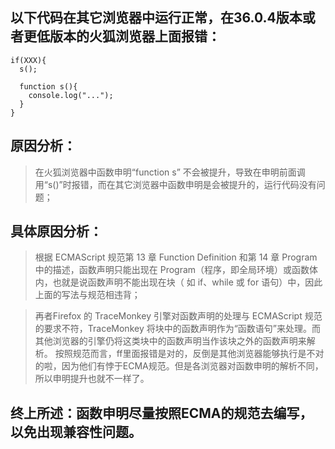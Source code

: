 ## 以下代码在其它浏览器中运行正常，在36.0.4版本或者更低版本的火狐浏览器上面报错：

```
if(XXX){
  s();
  
  function s(){
    console.log("...");
  }
}
```

## 原因分析：
> 在火狐浏览器中函数申明“function s” 不会被提升，导致在申明前面调用“s()”时报错，而在其它浏览器中函数申明是会被提升的，运行代码没有问题；

## 具体原因分析：
> 根据 ECMAScript 规范第 13 章 Function Definition 和第 14 章 Program 中的描述，函数声明只能出现在 Program（程序，即全局环境）或函数体内，也就是说函数声明不能出现在块（ 如 if、while 或 for 语句）中，因此上面的写法与规范相违背；

> 再者Firefox 的 TraceMonkey 引擎对函数声明的处理与 ECMAScript 规范的要求不符，TraceMonkey 将块中的函数声明作为“函数语句”来处理。而其他浏览器的引擎仍将这类块中的函数声明当作该块之外的函数声明来解析。
> 按照规范而言，ff里面报错是对的，反倒是其他浏览器能够执行是不对的啦，因为他们有悖于ECMA规范。但是各浏览器对函数申明的解析不同，所以申明提升也就不一样了。
## 终上所述：函数申明尽量按照ECMA的规范去编写，以免出现兼容性问题。

 
